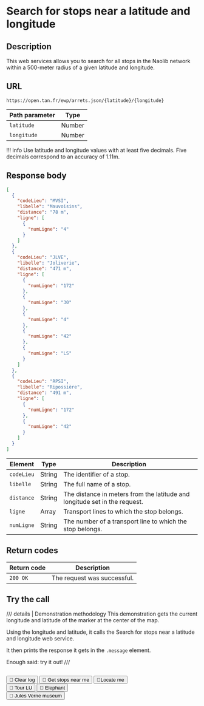 # Search for stops near a latitude and longitude

## Description

This web services allows you to search for all stops in the Naolib network within a 500-meter radius of a given latitude and longitude.

## URL

``` { .get }
https://open.tan.fr/ewp/arrets.json/{latitude}/{longitude}
```

| Path parameter | Type   |
|----------------|--------|
| `latitude`     | Number |
| `longitude`    | Number |

!!! info
    Use latitude and longitude values with at least five decimals. Five decimals correspond to an accuracy of 1.11m.

## Response body

```json title="JSON"
[
  {
    "codeLieu": "MVSI",
    "libelle": "Mauvoisins",
    "distance": "78 m",
    "ligne": [
      {
        "numLigne": "4"
      }
    ]
  },
  {
    "codeLieu": "JLVE",
    "libelle": "Joliverie",
    "distance": "471 m",
    "ligne": [
      {
        "numLigne": "172"
      },
      {
        "numLigne": "30"
      },
      {
        "numLigne": "4"
      },
      {
        "numLigne": "42"
      },
      {
        "numLigne": "LS"
      }
    ]
  },
  {
    "codeLieu": "RPSI",
    "libelle": "Ripossière",
    "distance": "491 m",
    "ligne": [
      {
        "numLigne": "172"
      },
      {
        "numLigne": "42"
      }
    ]
  }
]
```

| Element    | Type   | Description                                                                |
|------------|--------|----------------------------------------------------------------------------|
| `codeLieu` | String | The identifier of a stop.                                                  |
| `libelle`  | String | The full name of a stop.                                                   |
| `distance` | String | The distance in meters from the latitude and longitude set in the request. |
| `ligne`    | Array  | Transport lines to which the stop belongs.                                 |
| `numLigne` | String | The number of a transport line to which the stop belongs. |

## Return codes

| Return code | Description |
|-------------|-------------|
| `200 OK`    | The request was successful. | 

## Try the call

/// details | Demonstration methodology
This demonstration gets the current longitude and latitude of the marker at the center of the map.

Using the longitude and latitude, it calls the Search for stops near a latitude and longitude web service.

It then prints the response it gets in the `.message` element.

Enough said: try it out!
///

<pre><code class="url"></code></pre>

<div id="map"></div>

<div class="spacing1">
    <button id="clearButton" class="md-button">🧹 Clear log</button>
    <button id="fetchButton" class="md-button">🚏 Get stops near me</button>
    <button id="locateButton" class="md-button">📍Locate me</button>
</div>

<div class="spacing2">
    <button id="tourLu" class="md-button">🍪 Tour LU</button>
    <button id="elephant" class="md-button">🐘 Elephant</button>
</div>

<div class="spacing3">
    <button id="julesVerne" class="md-button">🐚 Jules Verne museum</button>
</div>

<pre><code class="message"></code></pre>

<!-- Script section -->
<script src="../javascripts/simpler.js"></script>
